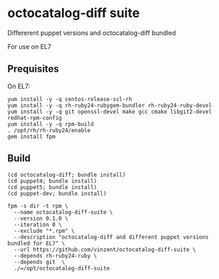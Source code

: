 # octocatalog-diff suite

Differerent puppet versions and octocatalog-diff bundled

For use on EL7

## Prequisites

On EL7:

```
yum install -y -q centos-release-scl-rh 
yum install -y -q rh-ruby24-rubygem-bundler rh-ruby24-ruby-devel 
yum install -y -q git openssl-devel make gcc cmake libgit2-devel redhat-rpm-config
yum install -y -q rpm-build
. /opt/rh/rh-ruby24/enable
gem install fpm
```

## Build


```
(cd octocatalog-diff; bundle install)
(cd puppet4; bundle install)
(cd puppet5; bundle install)
(cd puppet-dev; bundle install)

fpm -s dir -t rpm \
  --name octocatalog-diff-suite \
  --version 0.1.0 \
  --iteration 0 \
  --exclude "*.rpm" \
  --description "octocatalog-diff and different puppet versions bundled for EL7" \
  --url https://github.com/vinzent/octocatalog-diff-suite \
  --depends rh-ruby24-ruby \
  --depends git  \
  ./=/opt/octocatalog-diff-suite
```


